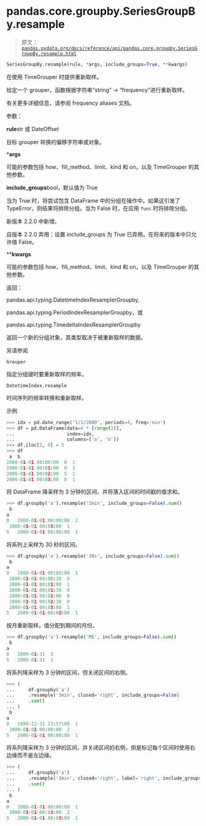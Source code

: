# pandas.core.groupby.SeriesGroupBy.resample

> 原文：[`pandas.pydata.org/docs/reference/api/pandas.core.groupby.SeriesGroupBy.resample.html`](https://pandas.pydata.org/docs/reference/api/pandas.core.groupby.SeriesGroupBy.resample.html)

```py
SeriesGroupBy.resample(rule, *args, include_groups=True, **kwargs)
```

在使用 TimeGrouper 时提供重新取样。

给定一个 grouper，函数根据字符串“string” -> “frequency”进行重新取样。

有关更多详细信息，请参阅 frequency aliases 文档。

参数：

**rule**str 或 DateOffset

目标 grouper 转换的偏移字符串或对象。

***args**

可能的参数包括 how、fill_method、limit、kind 和 on，以及 TimeGrouper 的其他参数。

**include_groups**bool，默认值为 True

当为 True 时，将尝试包含 DataFrame 中的分组在操作中。如果这引发了 TypeError，则结果将排除分组。当为 False 时，在应用 `func` 时将排除分组。

新版本 2.2.0 中新增。

自版本 2.2.0 弃用：设置 include_groups 为 True 已弃用。在将来的版本中只允许值 False。

****kwargs**

可能的参数包括 how、fill_method、limit、kind 和 on，以及 TimeGrouper 的其他参数。

返回：

pandas.api.typing.DatetimeIndexResamplerGroupby,

pandas.api.typing.PeriodIndexResamplerGroupby，或

pandas.api.typing.TimedeltaIndexResamplerGroupby

返回一个新的分组对象，其类型取决于被重新取样的数据。

另请参阅

`Grouper`

指定分组键时要重新取样的频率。

`DatetimeIndex.resample`

时间序列的频率转换和重新取样。

示例

```py
>>> idx = pd.date_range('1/1/2000', periods=4, freq='min')
>>> df = pd.DataFrame(data=4 * [range(2)],
...                   index=idx,
...                   columns=['a', 'b'])
>>> df.iloc[2, 0] = 5
>>> df
 a  b
2000-01-01 00:00:00  0  1
2000-01-01 00:01:00  0  1
2000-01-01 00:02:00  5  1
2000-01-01 00:03:00  0  1 
```

将 DataFrame 降采样为 3 分钟的区间，并将落入区间的时间戳的值求和。

```py
>>> df.groupby('a').resample('3min', include_groups=False).sum()
 b
a
0   2000-01-01 00:00:00  2
 2000-01-01 00:03:00  1
5   2000-01-01 00:00:00  1 
```

将系列上采样为 30 秒的区间。

```py
>>> df.groupby('a').resample('30s', include_groups=False).sum()
 b
a
0   2000-01-01 00:00:00  1
 2000-01-01 00:00:30  0
 2000-01-01 00:01:00  1
 2000-01-01 00:01:30  0
 2000-01-01 00:02:00  0
 2000-01-01 00:02:30  0
 2000-01-01 00:03:00  1
5   2000-01-01 00:02:00  1 
```

按月重新取样。值分配到期间的月份。

```py
>>> df.groupby('a').resample('ME', include_groups=False).sum()
 b
a
0   2000-01-31  3
5   2000-01-31  1 
```

将系列降采样为 3 分钟的区间，但关闭区间的右侧。

```py
>>> (
...     df.groupby('a')
...     .resample('3min', closed='right', include_groups=False)
...     .sum()
... )
 b
a
0   1999-12-31 23:57:00  1
 2000-01-01 00:00:00  2
5   2000-01-01 00:00:00  1 
```

将系列降采样为 3 分钟的区间，并关闭区间的右侧，但是标记每个区间时使用右边缘而不是左边缘。

```py
>>> (
...     df.groupby('a')
...     .resample('3min', closed='right', label='right', include_groups=False)
...     .sum()
... )
 b
a
0   2000-01-01 00:00:00  1
 2000-01-01 00:03:00  2
5   2000-01-01 00:03:00  1 
```
